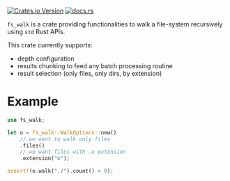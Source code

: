 [![Crates.io Version](https://img.shields.io/crates/v/fs-walk?style=for-the-badge)](https://crates.io/crates/fs-walk)
[![docs.rs](https://img.shields.io/docsrs/fs-walk?style=for-the-badge&logo=docs.rs&color=blue)](https://docs.rs/fs-walk)

<!-- cargo-rdme start -->

`fs_walk` is a crate providing functionalities to walk a
file-system recursively using `std` Rust APIs.

This crate currently supports:
 - depth configuration
 - results chunking to feed any batch processing routine
 - result selection (only files, only dirs, by extension)

# Example

```rust
use fs_walk;

let o = fs_walk::WalkOptions::new()
    // we want to walk only files
    .files()
    // we want files with .o extension
    .extension("o");

assert!(o.walk("./").count() > 0);
```

<!-- cargo-rdme end -->


